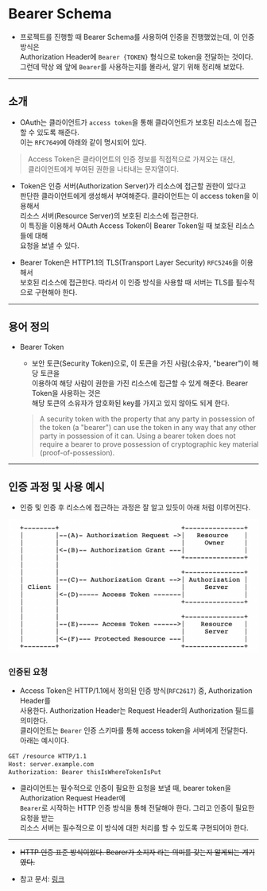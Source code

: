 # Bearer Schema

- 프로젝트를 진행할 때 Bearer Schema를 사용하여 인증을 진행했었는데, 이 인증 방식은  
  Authorization Header에 `Bearer {TOKEN}` 형식으로 token을 전달하는 것이다.  
  그런데 막상 왜 앞에 `Bearer`를 사용하는지를 몰라서, 알기 위해 정리해 보았다.

---

## 소개

- OAuth는 클라이언트가 `access token`을 통해 클라이언트가 보호된 리소스에 접근할 수 있도록 해준다.  
  이는 `RFC7649`에 아래와 같이 명시되어 있다.

> Access Token은 클라이언트의 인증 정보를 직접적으로 가져오는 대신,  
>  클라이언트에게 부여된 권한을 나타내는 문자열이다.

- Token은 인증 서버(Authorization Server)가 리소스에 접근할 권한이 있다고  
  판단한 클라이언트에게 생성해서 부여해준다. 클라이언트는 이 access token을 이용해서  
  리소스 서버(Resource Server)의 보호된 리소스에 접근한다.  
  이 특징을 이용해서 OAuth Access Token이 Bearer Token일 때 보호된 리소스들에 대해  
  요청을 보낼 수 있다.

- Bearer Token은 HTTP1.1의 TLS(Transport Layer Security) `RFC5246`을 이용해서  
  보호된 리소스에 접근한다. 따라서 이 인증 방식을 사용할 때 서버는 TLS를 필수적으로 구현해야 한다.

---

## 용어 정의

- Bearer Token

  - 보안 토큰(Security Token)으로, 이 토큰을 가진 사람(소유자, "bearer")이 해당 토큰을  
    이용하여 해당 사람이 권한을 가진 리소스에 접근할 수 있게 해준다. Bearer Token을 사용하는 것은  
    해당 토큰의 소유자가 암호화된 key를 가지고 있지 않아도 되게 한다.

  > A security token with the property that any party in possession of  
  > the token (a "bearer") can use the token in any way that any other  
  > party in possession of it can. Using a bearer token does not  
  > require a bearer to prove possession of cryptographic key material  
  > (proof-of-possession).

---

## 인증 과정 및 사용 예시

- 인증 및 인증 후 리소스에 접근하는 과정은 잘 알고 있듯이 아래 처럼 이루어진다.

![picture 1](/images/BEARER_SCHEME.png)

### 인증된 요청

- Access Token은 HTTP/1.1에서 정의된 인증 방식(`RFC2617`) 중, Authorization Header를  
  사용한다. Authorization Header는 Request Header의 Authorization 필드를 의미한다.  
  클라이언트는 `Bearer` 인증 스키마를 통해 access token을 서버에게 전달한다.  
  아래는 예시이다.

```
GET /resource HTTP/1.1
Host: server.example.com
Authorization: Bearer thisIsWhereTokenIsPut
```

- 클라이언트는 필수적으로 인증이 필요한 요청을 보낼 때, bearer token을 Authorization Request Header에  
  `Bearer`로 시작하는 HTTP 인증 방식을 통해 전달해야 한다. 그리고 인증이 필요한 요청을 받는  
  리소스 서버는 필수적으로 이 방식에 대한 처리를 할 수 있도록 구현되어야 한다.

---

- ~~HTTP 인증 표준 방식이었다. Bearer가 소지자 라는 의미를 갖는지 알게되는 계기였다.~~

- 참고 문서: [링크](https://datatracker.ietf.org/doc/html/rfc6750)
